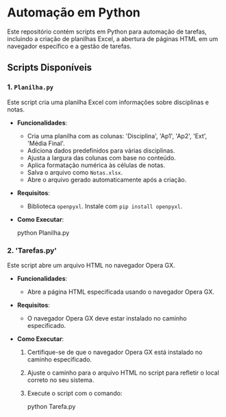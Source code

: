 # Automação em Python

Este repositório contém scripts em Python para automação de tarefas, incluindo a criação de planilhas Excel, a abertura de páginas HTML em um navegador específico e a gestão de tarefas.

## Scripts Disponíveis

### 1. `Planilha.py`

Este script cria uma planilha Excel com informações sobre disciplinas e notas.

- **Funcionalidades**:
  - Cria uma planilha com as colunas: 'Disciplina', 'Ap1', 'Ap2', 'Ext', 'Média Final'.
  - Adiciona dados predefinidos para várias disciplinas.
  - Ajusta a largura das colunas com base no conteúdo.
  - Aplica formatação numérica às células de notas.
  - Salva o arquivo como `Notas.xlsx`.
  - Abre o arquivo gerado automaticamente após a criação.

- **Requisitos**:
  - Biblioteca `openpyxl`. Instale com `pip install openpyxl`.

- **Como Executar**:

  python Planilha.py

### 2. 'Tarefas.py'

Este script abre um arquivo HTML no navegador Opera GX.

- **Funcionalidades**:
  - Abre a página HTML especificada usando o navegador Opera GX.
  
- **Requisitos**:
  - O navegador Opera GX deve estar instalado no caminho especificado.

- **Como Executar**:
  1. Certifique-se de que o navegador Opera GX está instalado no caminho especificado.
  2. Ajuste o caminho para o arquivo HTML no script para refletir o local correto no seu sistema.
  3. Execute o script com o comando:

     python Tarefa.py

